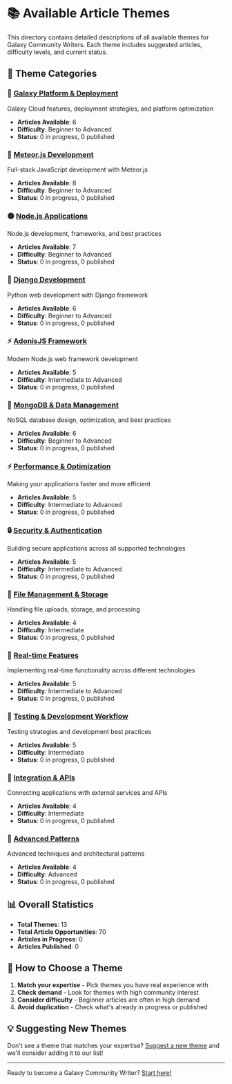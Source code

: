 # 📚 Available Article Themes

This directory contains detailed descriptions of all available themes for Galaxy Community Writers. Each theme includes suggested articles, difficulty levels, and current status.

## 🎯 Theme Categories

### 🚀 [Galaxy Platform & Deployment](./galaxy-platform.md)
Galaxy Cloud features, deployment strategies, and platform optimization
- **Articles Available**: 6
- **Difficulty**: Beginner to Advanced
- **Status**: 0 in progress, 0 published

### 🚀 [Meteor.js Development](./meteor-development.md)
Full-stack JavaScript development with Meteor.js
- **Articles Available**: 8
- **Difficulty**: Beginner to Advanced
- **Status**: 0 in progress, 0 published

### 🟢 [Node.js Applications](./nodejs-applications.md)
Node.js development, frameworks, and best practices
- **Articles Available**: 7
- **Difficulty**: Beginner to Advanced
- **Status**: 0 in progress, 0 published

### 🐍 [Django Development](./django-development.md)
Python web development with Django framework
- **Articles Available**: 6
- **Difficulty**: Beginner to Advanced
- **Status**: 0 in progress, 0 published

### ⚡ [AdonisJS Framework](./adonisjs-framework.md)
Modern Node.js web framework development
- **Articles Available**: 5
- **Difficulty**: Intermediate to Advanced
- **Status**: 0 in progress, 0 published

### 🍃 [MongoDB & Data Management](./mongodb-data-management.md)
NoSQL database design, optimization, and best practices
- **Articles Available**: 6
- **Difficulty**: Beginner to Advanced
- **Status**: 0 in progress, 0 published

### ⚡ [Performance & Optimization](./performance-optimization.md)
Making your applications faster and more efficient
- **Articles Available**: 5
- **Difficulty**: Intermediate to Advanced
- **Status**: 0 in progress, 0 published

### 🔒 [Security & Authentication](./security-authentication.md)
Building secure applications across all supported technologies
- **Articles Available**: 5
- **Difficulty**: Intermediate to Advanced
- **Status**: 0 in progress, 0 published

### 📁 [File Management & Storage](./file-management.md)
Handling file uploads, storage, and processing
- **Articles Available**: 4
- **Difficulty**: Intermediate
- **Status**: 0 in progress, 0 published

### 🔄 [Real-time Features](./realtime-features.md)
Implementing real-time functionality across different technologies
- **Articles Available**: 5
- **Difficulty**: Intermediate to Advanced
- **Status**: 0 in progress, 0 published

### 🧪 [Testing & Development Workflow](./testing-development.md)
Testing strategies and development best practices
- **Articles Available**: 5
- **Difficulty**: Intermediate
- **Status**: 0 in progress, 0 published

### 🔌 [Integration & APIs](./integration-apis.md)
Connecting applications with external services and APIs
- **Articles Available**: 4
- **Difficulty**: Intermediate
- **Status**: 0 in progress, 0 published

### 🎨 [Advanced Patterns](./advanced-patterns.md)
Advanced techniques and architectural patterns
- **Articles Available**: 4
- **Difficulty**: Advanced
- **Status**: 0 in progress, 0 published

## 📊 Overall Statistics

- **Total Themes**: 13
- **Total Article Opportunities**: 70
- **Articles in Progress**: 0
- **Articles Published**: 0

## 🎯 How to Choose a Theme

1. **Match your expertise** - Pick themes you have real experience with
2. **Check demand** - Look for themes with high community interest
3. **Consider difficulty** - Beginner articles are often in high demand
4. **Avoid duplication** - Check what's already in progress or published

## 💡 Suggesting New Themes

Don't see a theme that matches your expertise? [Suggest a new theme](../../issues/new?assignees=&labels=theme-suggestion&template=theme-suggestion.md&title=%5BTHEME%5D+) and we'll consider adding it to our list!

---

Ready to become a Galaxy Community Writer? [Start here!](../../issues/new?assignees=&labels=proposal%2Ccommunity&template=article-proposal.md&title=%5BPROPOSAL%5D+)
